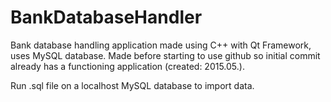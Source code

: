 # BankDatabaseHandler
Bank database handling application made using C++ with Qt Framework, uses MySQL database. Made before starting to use github
so initial commit already has a functioning application (created: 2015.05.).

Run .sql file on a localhost MySQL database to import data.
